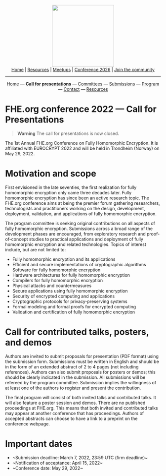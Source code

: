 <!-- Main header navigation -->
<p align="center">
  <img width="200" src="https://user-images.githubusercontent.com/5758427/180978488-db825482-5a58-4c7c-9589-c494a6f0be04.png"><br/>
  <a href="https://fhe-org.github.io">Home</a> | <a href="https://fhe-org.github.io/resources">Resources</a> | <a href="https://fhe-org.github.io/meetups/">Meetups</a> | <a href="https://fhe-org.github.io/conferences/conference-2026/">Conference 2026</a> | <a href="https://fhe-org.github.io/community">Join the community</a>
</p>
<hr/>
<!-- /Main header navigation -->

<!-- header conference 2022 links -->
<p align="center">
  <a href="https://fhe-org.github.io/conferences/conference-2022/">Home</a>
  —
  <a href="https://fhe-org.github.io/conferences/conference-2022/call-for-presentations"><b>Call for presentations</b></a>
  —
  <a href="https://fhe-org.github.io/conferences/conference-2022/committees">Committees</a>
  —
  <a href="https://easychair.org/conferences/?conf=fheorg2022" target="_blank">Submissions</a>
  —
  <a href="https://fhe-org.github.io/conferences/conference-2022/program">Program</a>
  —
  <a href="https://fhe-org.github.io/conferences/conference-2022/contact">Contact</a>
  —
  <a href="https://fhe-org.github.io/conferences/conference-2022/resources">Resources</a>
</p>
<!-- /header conference 2022 links -->

# FHE.org conference 2022 — Call for Presentations
> **Warning**
> The call for presentations is now closed.

The 1st Annual FHE.org Conference on Fully Homomorphic Encryption. It is affiliated with EUROCRYPT 2022 and will be held in Trondheim (Norway) on May 29, 2022.

# Motivation and scope
First envisioned in the late seventies, the first realization for fully homomorphic encryption only came three decades later. Fully homomorphic encryption has since been an active research topic. The FHE.org conference aims at being the premier forum gathering researchers, technologists and practitioners working on the design, development, deployment, validation, and applications of fully homomorphic encryption.

The program committee is seeking original contributions on all aspects of fully homomorphic encryption. Submissions across a broad range of the development phases are encouraged, from exploratory research and proof-of-concept studies to practical applications and deployment of fully homomorphic encryption and related technologies. Topics of interest include, but are not limited to:

- Fully homomorphic encryption and its applications
- Efficient and secure implementations of cryptographic algorithms Software for fully homomorphic encryption
- Hardware architectures for fully homomorphic encryption
- Compilers for fully homomorphic encryption
- Physical attacks and countermeasures
- Secure applications using fully homomorphic encryption
- Security of encrypted computing and applications
- Cryptographic protocols for privacy-preserving systems
- Formal modeling and formal proofs for encrypted computing
- Validation and certification of fully homomorphic encryption

# Call for contributed talks, posters, and demos
Authors are invited to submit proposals for presentation (PDF format) using the submission form. Submissions must be written in English and should be in the form of an extended abstract of 2 to 4 pages (not including references). Authors can also submit proposals for posters or demos; this should be clearly indicated in the submission. All submissions will be refereed by the program committee. Submission implies the willingness of at least one of the authors to register and present the contribution.

The final program will consist of both invited talks and contributed talks. It will also feature a poster session and demos. There are no published proceedings at FHE.org. This means that both invited and contributed talks may appear at another conference that has proceedings. Authors of accepted abstracts can choose to have a link to a preprint on the conference webpage.

# Important dates
- ~Submission deadline: March 7, 2022, 23:59 UTC (firm deadline)~
- ~Notification of acceptance: April 15, 2022~
- ~Conference date: May 29, 2022~

